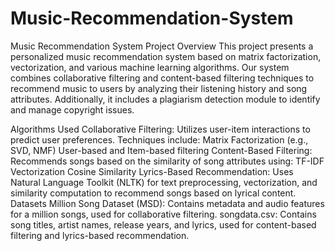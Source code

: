 # Music-Recommendation-System

Music Recommendation System
Project Overview
This project presents a personalized music recommendation system based on matrix factorization, vectorization, and various machine learning algorithms. Our system combines collaborative filtering and content-based filtering techniques to recommend music to users by analyzing their listening history and song attributes. Additionally, it includes a plagiarism detection module to identify and manage copyright issues.

Algorithms Used
Collaborative Filtering: Utilizes user-item interactions to predict user preferences. Techniques include:
Matrix Factorization (e.g., SVD, NMF)
User-based and Item-based filtering
Content-Based Filtering: Recommends songs based on the similarity of song attributes using:
TF-IDF Vectorization
Cosine Similarity
Lyrics-Based Recommendation: Uses Natural Language Toolkit (NLTK) for text preprocessing, vectorization, and similarity computation to recommend songs based on lyrical content.
Datasets
Million Song Dataset (MSD): Contains metadata and audio features for a million songs, used for collaborative filtering.
songdata.csv: Contains song titles, artist names, release years, and lyrics, used for content-based filtering and lyrics-based recommendation.
